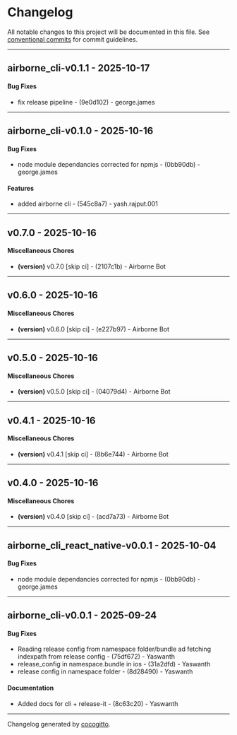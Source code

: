 # Changelog
All notable changes to this project will be documented in this file. See [conventional commits](https://www.conventionalcommits.org/) for commit guidelines.

- - -
## airborne_cli-v0.1.1 - 2025-10-17
#### Bug Fixes
- fix release pipeline - (9e0d102) - george.james

- - -

## airborne_cli-v0.1.0 - 2025-10-16
#### Bug Fixes
- node module dependancies corrected for npmjs - (0bb90db) - george.james
#### Features
- added airborne cli - (545c8a7) - yash.rajput.001

- - -

## v0.7.0 - 2025-10-16
#### Miscellaneous Chores
- **(version)** v0.7.0 [skip ci] - (2107c1b) - Airborne Bot

- - -

## v0.6.0 - 2025-10-16
#### Miscellaneous Chores
- **(version)** v0.6.0 [skip ci] - (e227b97) - Airborne Bot

- - -

## v0.5.0 - 2025-10-16
#### Miscellaneous Chores
- **(version)** v0.5.0 [skip ci] - (04079d4) - Airborne Bot

- - -

## v0.4.1 - 2025-10-16
#### Miscellaneous Chores
- **(version)** v0.4.1 [skip ci] - (8b6e744) - Airborne Bot

- - -

## v0.4.0 - 2025-10-16
#### Miscellaneous Chores
- **(version)** v0.4.0 [skip ci] - (acd7a73) - Airborne Bot

- - -

## airborne_cli_react_native-v0.0.1 - 2025-10-04
#### Bug Fixes
- node module dependancies corrected for npmjs - (0bb90db) - george.james

- - -

## airborne_cli-v0.0.1 - 2025-09-24
#### Bug Fixes
- Reading release config from namespace folder/bundle ad fetching indexpath from release config - (75df672) - Yaswanth
- release_config in namespace.bundle in ios - (31a2dfd) - Yaswanth
- release config in namespace folder - (8d28490) - Yaswanth
#### Documentation
- Added docs for cli + release-it - (8c63c20) - Yaswanth

- - -

Changelog generated by [cocogitto](https://github.com/cocogitto/cocogitto).